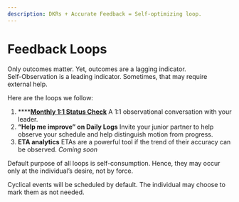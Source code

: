 ```yaml
---
description: DKRs + Accurate Feedback = Self-optimizing loop.
---
```


# Feedback Loops

Only outcomes matter. Yet, outcomes are a lagging indicator.   
Self-Observation is a leading indicator. Sometimes, that may require external help.  


Here are the loops we follow:

1. \*\*\*\*[**Monthly 1:1 Status Check**](https://playbook.thevantageproject.com/succeeding/feedback-loops/monthly-status-check) A 1:1 observational conversation with your leader. 
2. **“Help me improve” on Daily Logs** Invite your junior partner to help observe your schedule and help distinguish motion from progress. 
3. **ETA analytics** ETAs are a powerful tool if the trend of their accuracy can be observed. _Coming soon_  

Default purpose of all loops is self-consumption. Hence, they may occur only at the individual’s desire, not by force. 

Cyclical events will be scheduled by default. The individual may choose to mark them as not needed.

